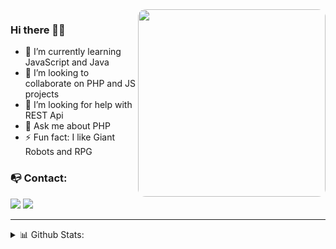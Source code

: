 <img src="https://monophy.com/media/kUGK2fwgL5kTXmzvlC/monophy.gif"  max-width="300px" width="300px" align="right" style="border-radius: 12px" />

### Hi there 👋🏻
  - 🌱 I’m currently learning JavaScript and Java 
  - 👯 I’m looking to collaborate on PHP and JS projects
  - 🤔 I’m looking for help with REST Api
  - 💬 Ask me about PHP
  - ⚡ Fun fact: I like Giant Robots and RPG

### 📭 Contact:
  <a href="mailto:gustavo.schneider.dev@gmail.com" target="_blank"><img src="https://shields.braskam.com/v1/shields?name=email&format=rectangle&size=small"/></a>
  <a href="https://www.linkedin.com/in/gustavo-schneiderr/" target="_blank"><img src="https://shields.braskam.com/v1/shields?name=linkedin&format=rectangle&size=small"/></a>

---
<details close>
  <summary> 📊 Github Stats:</summary>
    <img src="https://github-readme-stats.vercel.app/api/top-langs/?username=SttavoS&theme=material-palenight&layout=compact" alt="Sttavos Top Languages"/> </br>
    <img src="https://github-readme-stats.vercel.app/api?username=SttavoS&theme=material-palenight&show_icons=true" alt="Sttavos Github Stats"/> </br>
    <img src="https://github-readme-stats.vercel.app/api/wakatime?username=SttavoS&theme=material-palenight&layout=compact" alt="SttavoS wakatime stats"/>
</details>

